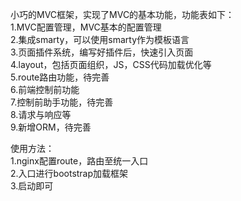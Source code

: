 小巧的MVC框架，实现了MVC的基本功能，功能表如下：<br />
1.MVC配置管理，MVC基本的配置管理 <br />
2.集成smarty，可以使用smarty作为模板语言 <br />
3.页面插件系统，编写好插件后，快速引入页面 <br />
4.layout，包括页面组织，JS，CSS代码加载优化等 <br />
5.route路由功能，待完善 <br />
6.前端控制前功能 <br />
7.控制前助手功能，待完善 <br />
8.请求与响应等 <br />
9.新增ORM，待完善 <br />

使用方法：<br />
1.nginx配置route，路由至统一入口 <br />
2.入口进行bootstrap加载框架 <br />
3.启动即可 <br />

